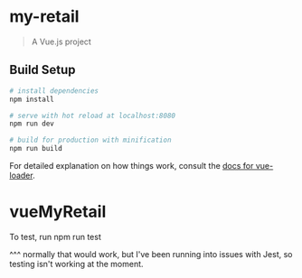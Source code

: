 # my-retail

> A Vue.js project

## Build Setup

``` bash
# install dependencies
npm install

# serve with hot reload at localhost:8080
npm run dev

# build for production with minification
npm run build
```

For detailed explanation on how things work, consult the [docs for vue-loader](http://vuejs.github.io/vue-loader).
# vueMyRetail


To test, run
npm run test

^^^ normally that would work, but I've been running into issues with Jest, so testing isn't working at the moment.
